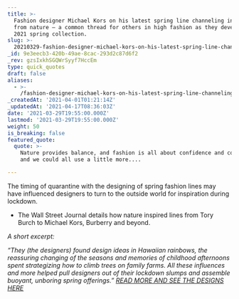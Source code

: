 ```yaml
---
title: >-
  Fashion designer Michael Kors on his latest spring line channeling inspiration
  from nature – a common thread for others in high fashion as they developed the
  2021 spring collection.
slug: >-
  20210329-fashion-designer-michael-kors-on-his-latest-spring-line-channeling-inspiration-from-nature
_id: 9e3eecb3-420b-49ae-8cac-293d2c87d6f2
_rev: gzsIxkhSGQWrSyyf7HccEm
type: quick_quotes
draft: false
aliases:
  - >-
    /fashion-designer-michael-kors-on-his-latest-spring-line-channeling-inspiration-from-nature-a-common-thread-for-others-in-high-fashion-as-they-developed-the-2021-spring-collection/
_createdAt: '2021-04-01T01:21:14Z'
_updatedAt: '2021-04-17T08:36:03Z'
date: '2021-03-29T19:55:00.000Z'
lastmod: '2021-03-29T19:55:00.000Z'
weight: 50
is_breaking: false
featured_quote:
  quote: >-
    Nature provides balance, and fashion is all about confidence and comfort,
    and we could all use a little more....

---
```

The timing of quarantine with the designing of spring fashion lines may have influenced designers to turn to the outside world for inspiration during lockdown.

* The Wall Street Journal details how nature inspired lines from Tory Burch to Michael Kors, Burberry and beyond.

_A short excerpt:_

_“They (the designers) found design ideas in Hawaiian rainbows, the reassuring changing of the seasons and memories of childhood afternoons spent strategizing how to climb trees on family farms. All these influences and more helped pull designers out of their lockdown slumps and assemble buoyant, unboring spring offerings.”_ [_READ MORE AND SEE THE DESIGNS HERE_](https://www.wsj.com/articles/stella-mccartney-michael-kors-tory-burch-and-more-on-getting-inspired-by-nature-11616817600)